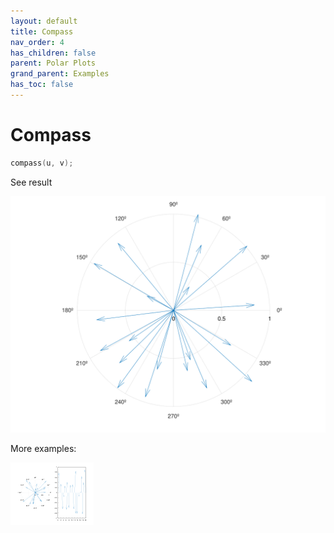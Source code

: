 ```yaml
---
layout: default
title: Compass
nav_order: 4
has_children: false
parent: Polar Plots
grand_parent: Examples
has_toc: false
---
```

# Compass

```cpp
compass(u, v);
```


See result

[![example_compass_1](../polar_plots/compass/compass_1.svg)](https://github.com/alandefreitas/matplotplusplus/blob/master/examples/polar_plots/compass/compass_1.cpp)

More examples:
    
[![example_compass_2](../polar_plots/compass/compass_2_thumb.png)](https://github.com/alandefreitas/matplotplusplus/blob/master/examples/polar_plots/compass/compass_2.cpp)

  




<!-- Generated with mdsplit: https://github.com/alandefreitas/mdsplit -->
